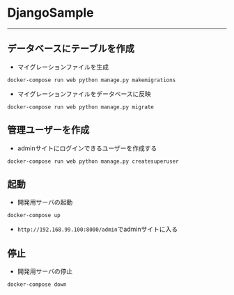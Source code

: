 # DjangoSample
***

## データベースにテーブルを作成

* マイグレーションファイルを生成
```
docker-compose run web python manage.py makemigrations
```

* マイグレーションファイルをデータベースに反映
```
docker-compose run web python manage.py migrate
```

## 管理ユーザーを作成

* adminサイトにログインできるユーザーを作成する
```
docker-compose run web python manage.py createsuperuser
```

## 起動

* 開発用サーバの起動
```
docker-compose up
```

* `http://192.168.99.100:8000/admin`でadminサイトに入る

## 停止

* 開発用サーバの停止
```
docker-compose down
```
